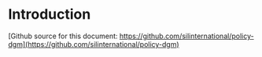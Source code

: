# Introduction
[Github source for this document: https://github.com/silinternational/policy-dgm](https://github.com/silinternational/policy-dgm)

